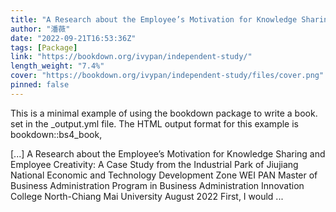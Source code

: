 ```yaml
---
title: "A Research about the Employee’s Motivation for Knowledge Sharing and Employee Creativity"
author: "潘薇"
date: "2022-09-21T16:53:36Z"
tags: [Package]
link: "https://bookdown.org/ivypan/independent-study/"
length_weight: "7.4%"
cover: "https://bookdown.org/ivypan/independent-study/files/cover.png"
pinned: false
---
```


<p>This is a minimal example of using the bookdown package to write a book.
set in the _output.yml file.
The HTML output format for this example is bookdown::bs4_book,</p> [...] A Research about the Employee’s Motivation for Knowledge Sharing and Employee Creativity:
A Case Study from the Industrial Park of Jiujiang National Economic and Technology Development Zone WEI PAN Master of Business Administration Program
in Business Administration Innovation College North-Chiang Mai University August 2022 First, I would ...
